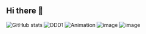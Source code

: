 ## Hi there 👋
![GitHub stats](https://github-readme-stats.vercel.app/api?username=sch990428&show_icons=true&theme=radical)
![DDD1](https://github.com/user-attachments/assets/1b04979a-afa9-49bb-979e-3d8d8a56ea04)
![Animation](https://github.com/user-attachments/assets/8509bbfc-d8ae-4efa-b2e4-8caeb4e548ec)
![image](https://github.com/user-attachments/assets/939f7286-401e-4367-9dc8-7f44670d203c)
![image](https://github.com/user-attachments/assets/9454aa90-1858-4ac5-8ba9-101bbab8f3c1)
<!--
**sch990428/sch990428** is a ✨ _special_ ✨ repository because its `README.md` (this file) appears on your GitHub profile.

Here are some ideas to get you started:

- 🔭 I’m currently working on ...
- 🌱 I’m currently learning ...
- 👯 I’m looking to collaborate on ...
- 🤔 I’m looking for help with ...
- 💬 Ask me about ...
- 📫 How to reach me: ...
- 😄 Pronouns: ...
- ⚡ Fun fact: ...
-->
